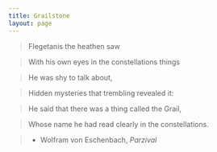 ```yaml
---
title: Grailstone
layout: page
---
```


> Flegetanis the heathen saw

> With his own eyes in the constellations things

> He was shy to talk about,

> Hidden mysteries that trembling revealed it:

> He said that there was a thing called the Grail,

> Whose name he had read clearly in the constellations.

> - Wolfram von Eschenbach, _Parzival_
